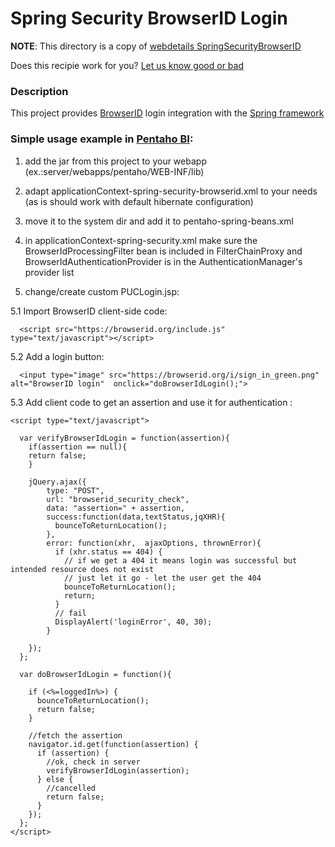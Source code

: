 Spring Security BrowserID Login
===============================

**NOTE**: This directory is a copy of [webdetails SpringSecurityBrowserID](https://github.com/webdetails/SpringSecurityBrowserID)

Does this recipie work for you? [Let us know good or bad](https://github.com/mozilla/browserid-cookbook/issues/1)

### Description

This project provides [BrowserID](http://browserid.org) login integration with the [Spring framework](http://www.springsource.org)

### Simple usage example in [Pentaho BI](http://community.pentaho.com):

1. add the jar from this project to your webapp (ex.:server/webapps/pentaho/WEB-INF/lib)

2. adapt applicationContext-spring-security-browserid.xml to your needs (as is should work with default hibernate configuration)

3. move it to the system dir and add it to pentaho-spring-beans.xml

4. in applicationContext-spring-security.xml make sure the BrowserIdProcessingFilter bean is included in FilterChainProxy and BrowserIdAuthenticationProvider is in the AuthenticationManager's provider list

5. change/create custom PUCLogin.jsp:

5.1 Import BrowserID client-side code:

      <script src="https://browserid.org/include.js" type="text/javascript"></script>

5.2 Add a login button:

      <input type="image" src="https://browserid.org/i/sign_in_green.png" alt="BrowserID login"  onclick="doBrowserIdLogin();">

5.3 Add client code to get an assertion and use it for authentication :

    <script type="text/javascript">

      var verifyBrowserIdLogin = function(assertion){
        if(assertion == null){
        return false;
        }
        
        jQuery.ajax({
            type: "POST",
            url: "browserid_security_check",
            data: "assertion=" + assertion,
            success:function(data,textStatus,jqXHR){
              bounceToReturnLocation();
            },
            error: function(xhr,  ajaxOptions, thrownError){
              if (xhr.status == 404) {
                // if we get a 404 it means login was successful but intended resource does not exist
                // just let it go - let the user get the 404
                bounceToReturnLocation();
                return;
              }
              // fail
              DisplayAlert('loginError', 40, 30);
            }
            
        });
      };

      var doBrowserIdLogin = function(){

        if (<%=loggedIn%>) {
          bounceToReturnLocation();
          return false;
        }
        
        //fetch the assertion
        navigator.id.get(function(assertion) {
          if (assertion) {
            //ok, check in server  
            verifyBrowserIdLogin(assertion);
          } else {
            //cancelled
            return false;
          }
        });
      };
    </script>
